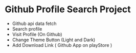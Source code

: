# Github Profile Search Project
- Github api data fetch 
- Search profile 
- Visit Profile (On Github)
- Change Theme Button (Light and Dark)
- Add Download Link ( Github App on playStore )
